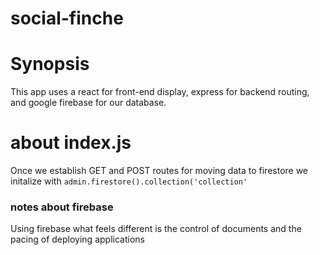 # social-finche

# Synopsis
This app uses a react for front-end display, express for backend routing, and google firebase for our database. 

# about index.js
Once we establish GET and POST routes for moving data to firestore we initalize with `admin.firestore().collection('collection'`


### notes about firebase
Using firebase what feels different is the control of documents and the pacing of deploying applications